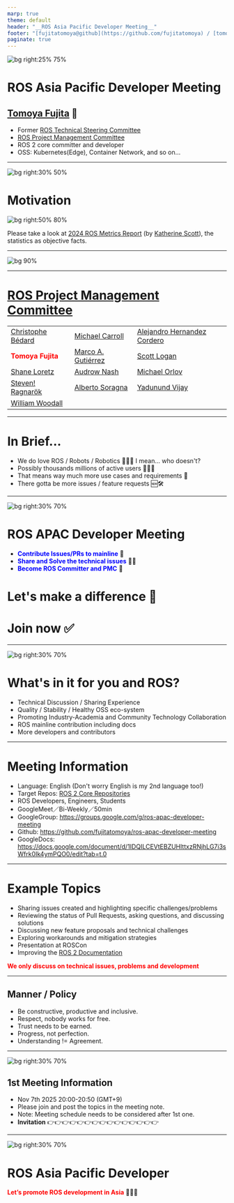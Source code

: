 ```yaml
---
marp: true
theme: default
header: "__ROS Asia Pacific Developer Meeting__"
footer: "[fujitatomoya@github](https://github.com/fujitatomoya) / [tomoyafujita@linkedin](https://www.linkedin.com/in/tomoya-fujita-5bb656b6/)"
paginate: true
---
```


![bg right:25% 75%](./images/fujitatomoya-github.com.png)

# ROS Asia Pacific Developer Meeting

## [Tomoya Fujita](https://github.com/fujitatomoya) 👋

- Former [ROS Technical Steering Committee](https://docs.ros.org/en/foxy/The-ROS2-Project/Governance/ROS2-TSC-Charter.html)
- [ROS Project Management Committee](https://docs.ros.org/en/rolling/The-ROS2-Project/Governance.html#current-ros-pmc-constituents)
- ROS 2 core committer and developer
- OSS: Kubernetes(Edge), Container Network, and so on...

<!---
Comment here
--->

---

![bg right:30% 50%](./images/ros_japan_user_group_logo.png)

# Motivation

![bg right:50% 80%](./images/2024_ros_metrics_report.png)

Please take a look at [2024 ROS Metrics Report](https://cdck-file-uploads-us1.s3.dualstack.us-west-2.amazonaws.com/flex022/uploads/ros/original/3X/3/7/37c752346eb33f4f5ebde0c513b949b15adae453.pdf) (by [Katherine Scott](https://www.linkedin.com/in/katherineascott)), the statistics as objective facts.

<!---
Comment here
--->

---

![bg 90%](./images/ros_wiki_traffic_volume.png)

<!---
Comment here
--->

---

<style>
.red-bold {
  color: red;
  font-weight: bold;
}
</style>

# [ROS Project Management Committee](https://docs.ros.org/en/rolling/The-ROS2-Project/Governance.html#the-ros-project-management-committee-ros-pmc)

|   |   |   |
|---|---|---|
| [Christophe Bédard](https://github.com/christophebedard) | [Michael Carroll](https://github.com/mjcarroll) | [Alejandro Hernandez Cordero](https://github.com/ahcorde) |
| <span class="red-bold">Tomoya Fujita</span> | [Marco A. Gutiérrez](https://github.com/marcoag) | [Scott Logan](https://github.com/cottsay) |
| [Shane Loretz](https://github.com/sloretz) | [Audrow Nash](https://github.com/audrow) | [Michael Orlov](https://github.com/MichaelOrlov) |
| [Steven! Ragnarök](https://github.com/nuclearsandwich) | [Alberto Soragna](https://github.com/alsora) | [Yadunund Vijay](https://github.com/Yadunund) |
| [William Woodall](https://github.com/wjwwood) | []() | []() |

---

# In Brief...

- We do love ROS / Robots / Robotics 🤖🦾🦿 I mean... who doesn't?
- Possibly thousands millions of active users 👥👥👥
- That means way much more use cases and requirements 📝
- There gotta be more issues / feature requests 🆕🛠️

<!---
Comment here
--->

---

<style>
.blue-bold {
  color: blue;
  font-weight: bold;
}
</style>

![bg right:30% 70%](./images/ros_apac_developer_kaigi_github.png)

# ROS APAC Developer Meeting

- <span class="blue-bold">Contribute Issues/PRs to mainline</span> 🤖
- <span class="blue-bold">Share and Solve the technical issues</span> 👩‍💻
- <span class="blue-bold">Become ROS Committer and PMC</span> 🚀

# Let's make a difference 💪
# Join now ✅

<!---
In temporary, github repository is under my private namespace.
But I would love to donate and move this repository if organization needs to be established.
--->

---

![bg right:30% 70%](./images/ros_apac_developer_kaigi_github.png)

# What's in it for you and ROS?

- Technical Discussion / Sharing Experience
- Quality / Stability / Healthy OSS eco-system
- Promoting Industry-Academia and Community Technology Collaboration
- ROS mainline contribution including docs
- More developers and contributors

<!---
Comment here
--->

---

# Meeting Information

- Language: English (Don't worry English is my 2nd language too!)
- Target Repos: [ROS 2 Core Repositories](https://github.com/ros2/ros2)
- ROS Developers, Engineers, Students
- GoogleMeet／Bi-Weekly／50min
- GoogleGroup: https://groups.google.com/g/ros-apac-developer-meeting
- Github: https://github.com/fujitatomoya/ros-apac-developer-meeting
- GoogleDocs: https://docs.google.com/document/d/1IDQILCEVtEBZUHlttxzRNjhLG7i3sWfrk0Ik4ymPQO0/edit?tab=t.0

<!---
Currently google group and github repository is under my personal account.
This is expected to be a temporary repository, whenever it is ready, i would love to donate everything to the organization.
--->

---

# Example Topics

- Sharing issues created and highlighting specific challenges/problems
- Reviewing the status of Pull Requests, asking questions, and discussing solutions
- Discussing new feature proposals and technical challenges
- Exploring workarounds and mitigation strategies
- Presentation at ROSCon
- Improving the [ROS 2 Documentation](https://github.com/ros2/ros2_documentation)

**<span class="red-bold">We only discuss on technical issues, problems and development</span>**

<!---
Comment here
--->

---

## Manner / Policy

- Be constructive, productive and inclusive.
- Respect, nobody works for free.
- Trust needs to be earned.
- Progress, not perfection.
- Understanding != Agreement.

<!---
Comment here
--->

---

![bg right:30% 70%](./images/invitation_1st_meeting.png)

## 1st Meeting Information

- Nov 7th 2025 20:00-20:50 (GMT+9) 
- Please join and post the topics in the meeting note.
- Note: Meeting schedule needs to be considered after 1st one.
- **Invitation** 👉👉👉👉👉👉👉👉👉👉👉👉👉👉👉

<!---
Comment here
--->

---

![bg right:30% 70%](./images/ros_apac_developer_meeting_googlegroup.png)

# ROS Asia Pacific Developer 

<span class="red-bold">Let’s promote ROS development in Asia</span> 🥊🥊🥊

<!---
Comment here
--->
